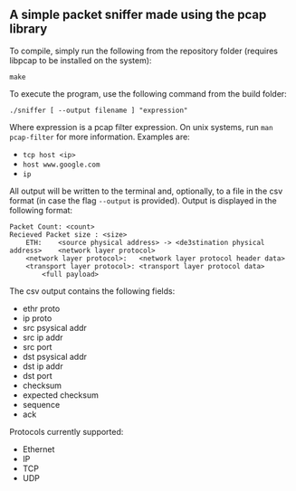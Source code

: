 ## A simple packet sniffer made using the pcap library

To compile, simply run the following from the repository folder (requires libpcap to be installed on the system):
```
make
```

To execute the program, use the following command from the build folder:
```
./sniffer [ --output filename ] "expression"
```
Where expression is a pcap filter expression. On unix systems, run `man pcap-filter` for more information. Examples are:
* `tcp host <ip>`
* `host www.google.com`
* `ip`

All output will be written to the terminal and, optionally, to a file in the csv format (in case the flag `--output` is provided). Output is displayed in the following format:
```
Packet Count: <count>
Recieved Packet size : <size>
	ETH:	<source physical address> -> <de3stination physical address>	<network layer protocol>
	<network layer protocol>:	<network layer protocol header data>
	<transport layer protocol>:	<transport layer protocol data>
		<full payload>
```

The csv output contains the following fields:
* ethr proto
* ip proto
* src psysical addr
* src ip addr
* src port
* dst psysical addr
* dst ip addr
* dst port
* checksum
* expected checksum
* sequence
* ack

Protocols currently supported:
* Ethernet
* IP
* TCP
* UDP
